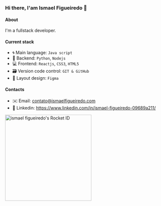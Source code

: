 ### Hi there, I'am Ismael Figueiredo 👋

#### About
I'm a fullstack developer.

#### Current stack
- 🌀 Main language: `Java script`
- 📡 Backend: `Python`, `Nodejs`
- 💻 Frontend: `Reactjs`, `CSS3`, `HTML5`
- 🗃️ Version code control: `GIT & GitHub` 
- 🎨 Layout design: `Figma`

#### Contacts

- ✉️ Email: contato@ismaelfigueiredo.com
- 💼 Linkedin: https://www.linkedin.com/in/ismael-figueiredo-09689a211/

<a href="https://app.rocketseat.com.br/me/ismael-figueiredo-00324"><img src="https://app.rocketseat.com.br/api/rocketid/share?slug=ismael-figueiredo-00324&type=card" width="280" alt="ismael figueiredo's Rocket ID"/></a>
